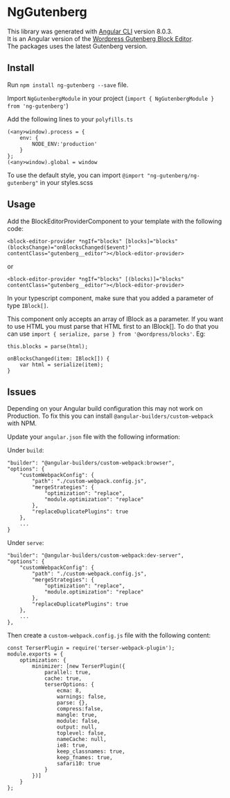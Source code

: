 # NgGutenberg

This library was generated with [Angular CLI](https://github.com/angular/angular-cli) version 8.0.3.  
It is an Angular version of the [Wordpress Gutenberg Block Editor](https://wordpress.github.io/gutenberg/).  
The packages uses the latest Gutenberg version. 

## Install

Run `npm install ng-gutenberg --save` file.

Import `NgGutenbergModule` in your project (`import { NgGutenbergModule } from 'ng-gutenberg'`)

Add the following lines to your `polyfills.ts`

    (<any>window).process = {
        env: {
            NODE_ENV:'production'
        }
    };
    (<any>window).global = window

To use the default style, you can import `@import "ng-gutenberg/ng-gutenberg"` in your styles.scss

## Usage

Add the BlockEditorProviderComponent to your template with the following code:

    <block-editor-provider *ngIf="blocks" [blocks]="blocks" (blocksChange)="onBlocksChanged($event)" contentClass="gutenberg__editor"></block-editor-provider>

or

    <block-editor-provider *ngIf="blocks" [(blocks)]="blocks" contentClass="gutenberg__editor"></block-editor-provider>

In your typescript component, make sure that you added a parameter of type `IBlock[]`.

This component only accepts an array of IBlock as a parameter. If you want to use HTML you must parse that HTML first to an IBlock[]. To do that you can use `import { serialize, parse } from '@wordpress/blocks'`. Eg:

    this.blocks = parse(html);
    
    onBlocksChanged(item: IBlock[]) {
        var html = serialize(item);
    }


## Issues

Depending on your Angular build configuration this may not work on Production. To fix this you can install `@angular-builders/custom-webpack` with NPM. 

Update your `angular.json` file with the following information:

Under `build`:

    "builder": "@angular-builders/custom-webpack:browser",
    "options": {
        "customWebpackConfig": {
            "path": "./custom-webpack.config.js",
            "mergeStrategies": {
                "optimization": "replace",
                "module.optimization": "replace"
            },
            "replaceDuplicatePlugins": true
        },
        ...
    }

Under `serve`:

    "builder": "@angular-builders/custom-webpack:dev-server",
    "options": {
        "customWebpackConfig": {
            "path": "./custom-webpack.config.js",
            "mergeStrategies": {
                "optimization": "replace",
                "module.optimization": "replace"
            },
            "replaceDuplicatePlugins": true
        },
        ...
    },

Then create a `custom-webpack.config.js` file with the following content:

    const TerserPlugin = require('terser-webpack-plugin');
    module.exports = {
        optimization: {
            minimizer: [new TerserPlugin({
                parallel: true,
                cache: true,
                terserOptions: {
                    ecma: 8,
                    warnings: false,
                    parse: {},
                    compress:false,
                    mangle: true,
                    module: false,
                    output: null,
                    toplevel: false,
                    nameCache: null,
                    ie8: true,
                    keep_classnames: true,
                    keep_fnames: true,
                    safari10: true
                }
            })]
        }
    };